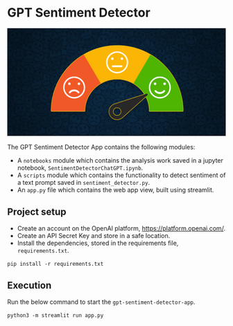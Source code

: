 # GPT Sentiment Detector

![](sentiments_ai.jpeg)

The GPT Sentiment Detector App contains the following modules:
* A `notebooks` module which contains the analysis work saved in a jupyter notebook, `SentimentDetectorChatGPT.ipynb`.
* A `scripts` module which contains the functionality to detect sentiment of a text prompt saved in `sentiment_detector.py`.
* An `app.py` file which contains the web app view, built using streamlit.

## Project setup
* Create an account on the OpenAI platform, https://platform.openai.com/.
* Create an API Secret Key and store in a safe location.
* Install the dependencies, stored in the requirements file, `requirements.txt`.
```commandline
pip install -r requirements.txt
```

## Execution
Run the below command to start the `gpt-sentiment-detector-app`.
```commandline
python3 -m streamlit run app.py
```
